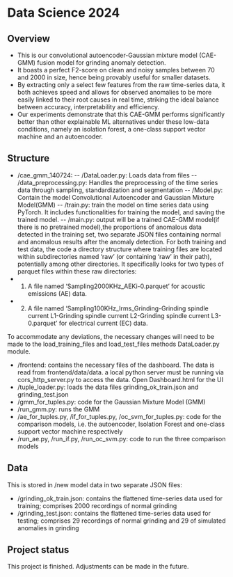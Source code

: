 # Data Science 2024



## Overview

- This is our convolutional autoencoder-Gaussian mixture model (CAE-GMM) fusion model  for grinding anomaly detection.
- It boasts a perfect F2-score on clean and noisy samples between 70 and 2000 in size, hence being provably useful for smaller datasets.
- By extracting only a select few features from the raw time-series data, it both achieves speed and allows for observed anomalies to be more easily linked to their root causes in real time, striking the ideal balance between accuracy, interpretability and efficiency.
- Our experiments demonstrate that this CAE-GMM performs significantly better than other explainable ML alternatives under these low-data conditions, namely an isolation forest, a one-class support vector machine and an autoencoder.


## Structure
- /cae_gmm_140724: 
-- /DataLoader.py:  Loads data from files
-- /data_preprocessing.py: Handles the preprocessing of the time series data through sampling, standardization and segmentation
-- /Model.py: Contain the model Convolutional Autoencoder and Gaussian Mixture Model(GMM)
-- /train.py: train the model on time series data using PyTorch. It includes functionalities for training the model, and saving the trained model.
-- /main.py: output will be a trained CAE-GMM model(if there is no pretrained model),the proportions of anomalous data detected in the training set, two separate JSON files containing normal and anomalous results after the anomaly detection.
For both training and test data, the code a directory structure where training files are located within subdirectories named ‘raw’ (or containing ‘raw’ in their path), potentially among other directories. It specifically looks for two types of parquet files within these raw directories:
- 1. A file named ‘Sampling2000KHz_AEKi-0.parquet’ for acoustic emissions (AE) data.
- 2. A file named ‘Sampling100KHz_Irms_Grinding-Grinding spindle current L1-Grinding spindle current L2-Grinding spindle current L3-0.parquet’ for electrical current (EC) data.

To accommodate any deviations, the necessary changes will need to be made to the load_training_files and load_test_files methods DataLoader.py module.



- /frontend: contains the necessary files of the dashboard. The data is read from frontend/data/data. a local python server must be running via cors_http_server.py to access the data. Open Dashboard.html for the UI
- /tuple_loader.py: loads the data files grinding_ok_train.json and grinding_test.json
- /gmm_for_tuples.py: code for the Gaussian Mixture Model (GMM)
- /run_gmm.py: runs the GMM
- /ae_for_tuples.py, /if_for_tuples.py, /oc_svm_for_tuples.py: code for the comparison models, i.e. the autoencoder, Isolation Forest and one-class support vector machine respectively
- /run_ae.py, /run_if.py, /run_oc_svm.py: code to run the three comparison models 

## Data

This is stored in /new model data in two separate JSON files:
- /grinding_ok_train.json: contains the flattened time-series data used for training; comprises 2000 recordings of normal grinding
- /grinding_test.json: contains the flattened time-series data used for testing; comprises 29 recordings of normal grinding and 29 of simulated anomalies in grinding

## Project status

This project is finished. Adjustments can be made in the future.

